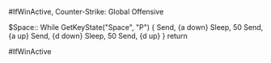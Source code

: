 #IfWinActive, Counter-Strike: Global Offensive

$Space::
While GetKeyState("Space", "P")
{
    Send, {a down}
    Sleep, 50
    Send, {a up}
    Send, {d down}
    Sleep, 50
    Send, {d up}
}
return

#IfWinActive
